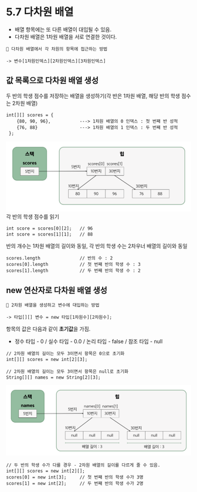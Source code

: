# 5.7 다차원 배열

- 배열 항목에는 또 다른 배열이 대입될 수 있음.
- 다차원 배열은 1차원 배열을 서로 연결한 것이다.
```
📌 다차원 배열에서 각 차원의 항목에 접근하는 방법

-> 변수[1차원인덱스][2차원인덱스][3차원인덱스]
```
## 값 목록으로 다차원 배열 생성
두 반의 학생 점수를 저장하는 배열을 생성하기(각 반은 1차원 배열, 해당 반의 학생 점수는 2차원 배열)
```
int[][] scores = {
    {80, 90, 96},           ---> 1차원 배열의 0 인덱스 : 첫 번째 반 성적
    {76, 88}                ---> 1차원 배열의 1 인덱스 : 두 번째 반 성적
 };
```
![img.png](img/다차원배열_생성1.png)
각 반의 학생 점수를 읽기
```
int score = scores[0][2];   // 96
int score = scores[1][1];   // 88
```
반의 개수는 1차원 배열의 길이와 동일, 각 반의 학생 수는 2차우너 배열의 길이와 동일
```
scores.length               // 반의 수 : 2
scores[0].length            // 첫 번째 반의 학생 수 : 3
scores[1].length            // 두 번째 반의 학생 수 : 2
```
## new 연산자로 다차원 배열 생성
```
📌 2차원 배열을 생성하고 변수에 대입하는 방법

-> 타입[][] 변수 = new 타입[1차원수][2차원수];
```
항목의 값은 다음과 같이 **초기값**을 가짐.
- 정수 타입 - 0 / 실수 타입 - 0.0 / 논리 타입 - false / 참조 타입 - null
```
// 2차원 배열의 길이는 모두 3이면서 항목은 0으로 초기화
int[][] scores = new int[2][3];

// 2차원 배열의 길이는 모두 3이면서 항목은 null로 초기화
String[][] names = new String[2][3];
```
![img1.png](img/다차원배열_생성2.png)
```
// 두 반의 학생 수가 다를 경우 - 2차원 배열의 길이를 다르게 줄 수 있음.
int[][] scores = new int[2][];
scores[0] = new int[3];     // 첫 번째 반의 학생 수가 3명
scores[1] = new int[2];     // 두 번째 반의 학생 수가 2명
```